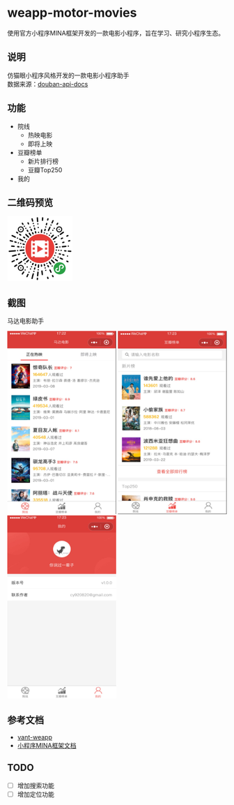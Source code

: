 # weapp-motor-movies

使用官方小程序MINA框架开发的一款电影小程序，旨在学习、研究小程序生态。

## 说明

仿猫眼小程序风格开发的一款电影小程序助手  
数据来源：[douban-api-docs](https://github.com/zce/douban-api-docs)

## 功能

- 院线
  - 热映电影
  - 即将上映
- 豆瓣榜单
  - 新片排行榜
  - 豆瓣Top250
- 我的

## 二维码预览

<img src="./media/qr.jpg" width="150" height="150" />

## 截图

马达电影助手

<div align="left">
  <img src="./media/screen-shoot-1.jpg" width="250" height="420" />
  <img src="./media/screen-shoot-2.jpg" width="250" height="420" />
  <img src="./media/screen-shoot-3.jpg" width="250" height="420" />
</div>


## 参考文档

- [vant-weapp](https://github.com/youzan/vant-weapp)
- [小程序MINA框架文档](https://developers.weixin.qq.com/miniprogram/dev/framework/MINA.html)

## TODO

- [ ] 增加搜索功能
- [ ] 增加定位功能
